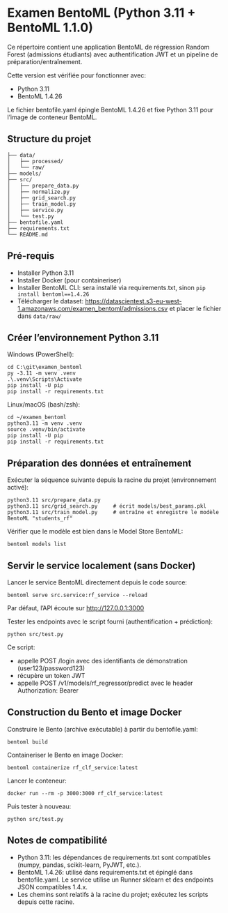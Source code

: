 # Examen BentoML (Python 3.11 + BentoML 1.1.0)

Ce répertoire contient une application BentoML de régression Random Forest (admissions étudiants) avec authentification JWT et un pipeline de préparation/entraînement.

Cette version est vérifiée pour fonctionner avec:
- Python 3.11
- BentoML 1.4.26

Le fichier bentofile.yaml épingle BentoML 1.4.26 et fixe Python 3.11 pour l’image de conteneur BentoML.

## Structure du projet
```
├── data/
│   ├── processed/
│   └── raw/
├── models/
├── src/
│   ├── prepare_data.py
│   ├── normalize.py
│   ├── grid_search.py
│   ├── train_model.py
│   ├── service.py
│   └── test.py
├── bentofile.yaml
├── requirements.txt
└── README.md
```

## Pré-requis
- Installer Python 3.11
- Installer Docker (pour containeriser)
- Installer BentoML CLI: sera installé via requirements.txt, sinon `pip install bentoml==1.4.26`
- Télécharger le dataset: https://datascientest.s3-eu-west-1.amazonaws.com/examen_bentoml/admissions.csv et placer le fichier dans `data/raw/`

## Créer l’environnement Python 3.11

Windows (PowerShell):
```
cd C:\git\examen_bentoml
py -3.11 -m venv .venv
.\.venv\Scripts\Activate
pip install -U pip
pip install -r requirements.txt
```

Linux/macOS (bash/zsh):
```
cd ~/examen_bentoml
python3.11 -m venv .venv
source .venv/bin/activate
pip install -U pip
pip install -r requirements.txt
```

## Préparation des données et entraînement
Exécuter la séquence suivante depuis la racine du projet (environnement activé):
```
python3.11 src/prepare_data.py
python3.11 src/grid_search.py     # écrit models/best_params.pkl
python3.11 src/train_model.py     # entraîne et enregistre le modèle BentoML "students_rf"
```
Vérifier que le modèle est bien dans le Model Store BentoML:
```
bentoml models list
```

## Servir le service localement (sans Docker)
Lancer le service BentoML directement depuis le code source:
```
bentoml serve src.service:rf_service --reload
```
Par défaut, l’API écoute sur http://127.0.0.1:3000

Tester les endpoints avec le script fourni (authentification + prédiction):
```
python src/test.py
```
Ce script:
- appelle POST /login avec des identifiants de démonstration (user123/password123)
- récupère un token JWT
- appelle POST /v1/models/rf_regressor/predict avec le header Authorization: Bearer <token>

## Construction du Bento et image Docker
Construire le Bento (archive exécutable) à partir du bentofile.yaml:
```
bentoml build
```
Containeriser le Bento en image Docker:
```
bentoml containerize rf_clf_service:latest
```
Lancer le conteneur:
```
docker run --rm -p 3000:3000 rf_clf_service:latest
```
Puis tester à nouveau:
```
python src/test.py
```

## Notes de compatibilité
- Python 3.11: les dépendances de requirements.txt sont compatibles (numpy, pandas, scikit-learn, PyJWT, etc.).
- BentoML 1.4.26: utilisé dans requirements.txt et épinglé dans bentofile.yaml. Le service utilise un Runner sklearn et des endpoints JSON compatibles 1.4.x.
- Les chemins sont relatifs à la racine du projet; exécutez les scripts depuis cette racine.